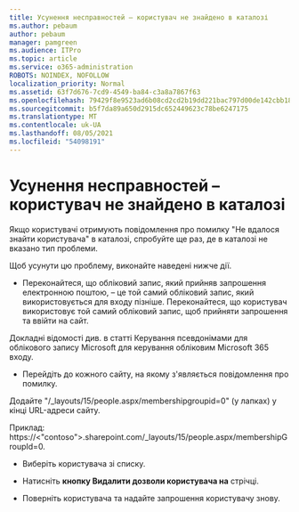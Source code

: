 ```yaml
---
title: Усунення несправностей – користувач не знайдено в каталозі
ms.author: pebaum
author: pebaum
manager: pamgreen
ms.audience: ITPro
ms.topic: article
ms.service: o365-administration
ROBOTS: NOINDEX, NOFOLLOW
localization_priority: Normal
ms.assetid: 63f7d676-7cd9-4549-ba84-c3a8a7867f63
ms.openlocfilehash: 79429f8e9523ad6b08cd2cd2b19dd221bac797d00de142cbb18826b86fb5ae4e
ms.sourcegitcommit: b5f7da89a650d2915dc652449623c78be6247175
ms.translationtype: MT
ms.contentlocale: uk-UA
ms.lasthandoff: 08/05/2021
ms.locfileid: "54098191"
---
```

# <a name="troubleshoot-issue---user-not-found-in-directory"></a>Усунення несправностей – користувач не знайдено в каталозі

Якщо користувачі отримують повідомлення про помилку "Не вдалося знайти користувача" в каталозі, спробуйте ще раз, де в каталозі не вказано тип проблеми.

Щоб усунути цю проблему, виконайте наведені нижче дії.

- Переконайтеся, що обліковий запис, який прийняв запрошення електронною поштою, – це той самий обліковий запис, який використовується для входу пізніше. Переконайтеся, що користувач використовує той самий обліковий запис, щоб прийняти запрошення та ввійти на сайт. 

Докладні відомості див. в статті Керування псевдонімами для облікового запису Microsoft для керування [ </a> обліковим Microsoft 365 входу.](https://support.microsoft.com/help/12407/microsoft-account-how-to-manage-aliases) 

- Перейдіть до кожного сайту, на якому з'являється повідомлення про помилку. 

Додайте "/_layouts/15/people.aspx/membershipgroupid=0" (у лапках) у кінці URL-адреси сайту. 

Приклад: https://<"contoso">.sharepoint.com/_layouts/15/people.aspx/membershipGroupId=0.

- Виберіть користувача зі списку.

- Натисніть **кнопку Видалити дозволи користувача на** стрічці. 
-  Поверніть користувача та надайте запрошення користувачу знову.

